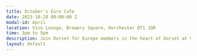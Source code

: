 ```yaml
---
title: October's Euro Cafe
date: 2023-10-28 00:00:00 Z
modal-id: April
location: Vivo Lounge, Brewery Square, Dorchester DT1 1QR
time: 3pm to 5pm
description: Join Dorset for Europe members in the heart of Dorset at Vivo Lounge in Brewery Square, Dorchester. 
layout: default
---
```


